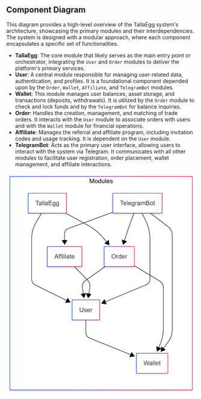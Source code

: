 ## Component Diagram

This diagram provides a high-level overview of the TallaEgg system's architecture, showcasing the primary modules and their interdependencies. The system is designed with a modular approach, where each component encapsulates a specific set of functionalities.

- **TallaEgg**: The core module that likely serves as the main entry point or orchestrator, integrating the `User` and `Order` modules to deliver the platform's primary services.
- **User**: A central module responsible for managing user-related data, authentication, and profiles. It is a foundational component depended upon by the `Order`, `Wallet`, `Affiliate`, and `TelegramBot` modules.
- **Wallet**: This module manages user balances, asset storage, and transactions (deposits, withdrawals). It is utilized by the `Order` module to check and lock funds and by the `TelegramBot` for balance inquiries.
- **Order**: Handles the creation, management, and matching of trade orders. It interacts with the `User` module to associate orders with users and with the `Wallet` module for financial operations.
- **Affiliate**: Manages the referral and affiliate program, including invitation codes and usage tracking. It is dependent on the `User` module.
- **TelegramBot**: Acts as the primary user interface, allowing users to interact with the system via Telegram. It communicates with all other modules to facilitate user registration, order placement, wallet management, and affiliate interactions.

![Component Diagram](Diagrams/ComponentDiagram.png)
